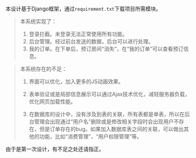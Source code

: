 本设计基于Django框架，通过`requirement.txt`下载项目所需模块。

> 本系统实现了：
>
> 1. 登录拦截。未登录无法正常使用所有功能。
> 2. 后台管理。经过前台发送的数据，后台可以进行处理。
> 3. 我的订单。在下单后，预订房间“消失”，在“我的订单”可以查看预订信息。

> 本系统存在的不足：
>
> 1. 界面可以优化，加入更多的JS动画效果。
>
> 2. 表单验证或是局部信息展示可以通过Ajax技术优化，减轻服务器负载，优化网页加载性能。
>
> 3. 在数据库的设计中，没有涉及到表的关联，所有表都是单表，所以在后台管理会出现通过“用户名”删除或是修改相关字段时会出现用户不存在，但是订单存在的bug。如果加入数据库表之间的关联，可以做出其他的功能，比如“消费管理”，“用户权限管理”等。
>
>    

由于是第一次设计，有不足之处还请指正。



